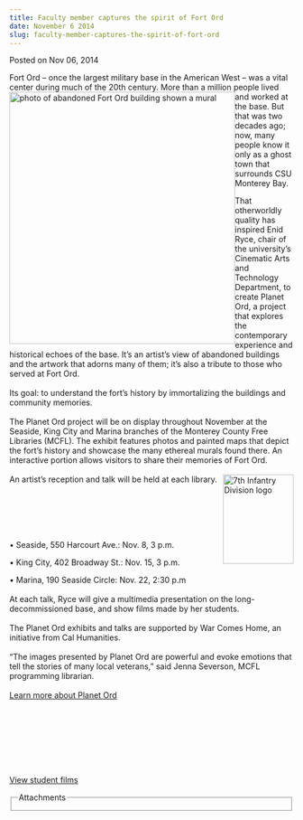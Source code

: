 ```yaml
---
title: Faculty member captures the spirit of Fort Ord
date: November 6 2014
slug: faculty-member-captures-the-spirit-of-fort-ord
---
```


  



<span class="date">Posted on Nov 06, 2014    </span>
<p>Fort Ord &#x2013; once the largest military base in the American West &#x2013;
was a vital center during much of&#xA0;<img alt="photo of abandoned Fort Ord building shown a mural" src="https://news.csumb.edu/sites/default/files/65/attachments/news/images/fort_ord_photo_for_web.jpg" style="width:400px; float:left; height:446px">the 20th century.
More than a million people lived and worked at the base. But that
was two decades ago; now, many people know it only as a ghost town
that surrounds CSU Monterey Bay.</img></p>
<p>That otherworldly quality has inspired Enid Ryce, chair of the
university&#x2019;s Cinematic Arts and Technology Department, to create
Planet Ord, a project that explores the contemporary experience and
historical echoes of the base. It&#x2019;s an artist&#x2019;s view of abandoned
buildings and the artwork that adorns many of them; it&#x2019;s also a
tribute to those who served at Fort Ord.<br>
<br>
Its goal: to understand the fort&#x2019;s history by immortalizing the
buildings and community memories.<br>
<br>
The Planet Ord project will be on display throughout November at
the Seaside, King City and Marina branches of the Monterey County
Free Libraries (MCFL). The exhibit features photos and painted maps
that depict the fort&#x2019;s history and showcase the many ethereal
murals found there. An interactive portion allows visitors to share
their memories of Fort Ord.<br>
<br>
<img alt="7th Infantry Division logo" src="https://news.csumb.edu/sites/default/files/65/attachments/news/images/7th_infantry_division.jpg" style="width:125px; height:158px; float:right">An artist&#x2019;s
reception and talk will be held at each library.</img></br></br></br></br></br></br></p>
<p>&#x2022; Seaside, 550 Harcourt Ave.: Nov. 8, 3 p.m.</p>
<p>&#x2022; King City, 402 Broadway St.: Nov. 15, 3 p.m.</p>
<p>&#x2022; Marina, 190 Seaside Circle: Nov. 22, 2:30 p.m<br>
<br>
At each talk, Ryce will give a multimedia presentation on the
long-decommissioned base, and show films made by her
students.<br>
<br>
The Planet Ord exhibits and talks are supported by War Comes Home,
an initiative from Cal Humanities.<br>
<br>
&#x201C;The images presented by Planet Ord are powerful and evoke emotions
that tell the stories of many local veterans,&#x201D; said Jenna Severson,
MCFL programming librarian.<br>
<br>
<a href="https://planetord.com" rel="nofollow">Learn more about
Planet Ord</a></br></br></br></br></br></br></br></br></p>
<p><a href="https://enviroarts.tumblr.com" rel="nofollow">View
student films</a></p>
<fieldset class="fieldgroup group-attachments">
<legend>Attachments</legend>
<div class="field field-type-emvideo field-field-attach-video">
<div class="field-items">
<div class="field-item odd">
<div class="emvideo emvideo-video emvideo-vimeo"><object type="application/x-shockwave-flash" width="425" height="350" data="https://www.vimeo.com/moogaloop.swf?clip_id=106996865&amp;server=www.vimeo.com&amp;fullscreen=1&amp;show_title=0&amp;show_byline=0&amp;show_portrait=0&amp;color=">
<param name="quality" value="best">
<param name="wmode" value="transparent">
<param name="allowfullscreen" value="true">
<param name="scale" value="showAll">
<param name="movie" value="https://www.vimeo.com/moogaloop.swf?clip_id=106996865&amp;server=www.vimeo.com&amp;fullscreen=1&amp;show_title=0&amp;show_byline=0&amp;show_portrait=0&amp;color="/></param></param></param></param></object></div>
</div>
</div>
</div>
</fieldset>





```
